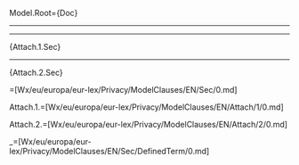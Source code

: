 Model.Root={Doc}<br><hr><hr>{Attach.1.Sec}<hr>{Attach.2.Sec}

=[Wx/eu/europa/eur-lex/Privacy/ModelClauses/EN/Sec/0.md]

Attach.1.=[Wx/eu/europa/eur-lex/Privacy/ModelClauses/EN/Attach/1/0.md]

Attach.2.=[Wx/eu/europa/eur-lex/Privacy/ModelClauses/EN/Attach/2/0.md]

_=[Wx/eu/europa/eur-lex/Privacy/ModelClauses/EN/Sec/DefinedTerm/0.md]
